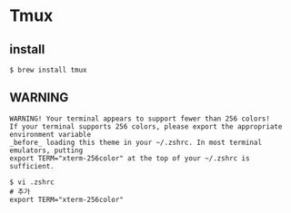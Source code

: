 # Tmux

## install

```shell
$ brew install tmux
```



## WARNING

```shell
WARNING! Your terminal appears to support fewer than 256 colors!
If your terminal supports 256 colors, please export the appropriate environment variable
_before_ loading this theme in your ~/.zshrc. In most terminal emulators, putting
export TERM="xterm-256color" at the top of your ~/.zshrc is sufficient.
```

```shell
$ vi .zshrc
# 추가
export TERM="xterm-256color"
```

